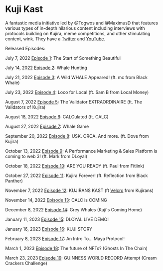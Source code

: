 # Kuji Kast

A fantastic media initiative led by @Togwos and @MaximusD that features various types of in-depth hilarious content including interviews with protocols building on Kujira, meme competitions, and other stimulating content, wink. They have a [Twitter](https://twitter.com/KujiKast) and [YouTube](https://www.youtube.com/c/KujiKast).

Released Episodes:

July 7, 2022 [Episode 1](https://www.youtube.com/watch?v=7y-Wph-BKpc): The Start of Something Beautiful&#x20;

July 14, 2022 [Episode 2](https://www.youtube.com/watch?v=6Z5po9anpb0): Whale Hunting

July 21, 2022 [Episode 3](https://www.youtube.com/watch?v=JPl\_JCDIcn4): A Wild WHALE Appeared! (ft. mc from Black Whale)

July 23, 2022 [Episode 4](https://www.youtube.com/watch?v=WCX\_g0kAVZM): Loco for Local (ft. Sam B from Local Money)

August 7, 2022 [Episode 5](https://www.youtube.com/watch?v=h-8xdnZeD6U): The Validator EXTRAORDINAIRE (ft. The Validators of Kujira)

August 18, 2022 [Episode 6](https://www.youtube.com/watch?v=BtRH490DEsY): CALCulated (ft. CALC)

August 27, 2022 [Episode 7](https://www.youtube.com/watch?v=s-fLGKzXN8Y): Whale Game

September 20, 2022 [Episode 8](https://www.youtube.com/watch?v=Zo9bunXViUE\&t=4s): USK. ORCA. And more. (ft. Dove from Kujira)

October 13, 2022 [Episode 9](https://www.youtube.com/watch?v=CdhX1iu\_dv4): A Performance Marketing & Sales Platform is coming to web 3! (ft. Mark from DLoyal)

October 18, 2022 [Episode 10](https://www.youtube.com/watch?v=k9MdK6tih-c): ARE YOU READY (ft. Paul from Fitlink)&#x20;

October 27, 2022 [Episode 11](https://www.youtube.com/watch?v=KCPy2tXSLog): Kujira Forever! (ft. Reflection from Black Panther)

November 7, 2022 [Episode 12](https://www.youtube.com/watch?v=tzA8qpozpD0): KUJIRANS KAST (ft [Velcro](https://twitter.com/VelcroMoon) from Kujirans)

November 14, 2022 [Episode 13](https://www.youtube.com/watch?v=JKB3s-OET9s): CALC is COMING

December 8, 2022 [Episode 14](https://www.youtube.com/watch?v=aNhmRU5RIek): Grey Whales (Kuji's Coming Home)

January 11, 2023 [Episode 15](https://www.youtube.com/watch?v=epplzLfkJ6w): DLOYAL LIVE DEMO!

January 16, 2023 [Episode 16](https://www.youtube.com/watch?v=EIG7qlPzZ7w): KUJI STORY

February 8, 2023 [Episode 17](https://www.youtube.com/watch?v=hKs52EB6N9M): An Intro To... Maya Protocol!

March 1, 2023 [Episode 18](https://www.youtube.com/watch?v=oYq0RfhlAHg): The future of NFTs? (Ghosts In The Chain)

March 23, 2023 [Episode 19](https://www.youtube.com/watch?v=JOxcol9WcZk): GUINNESS WORLD RECORD Attempt (Cream Crackers Challenge)

